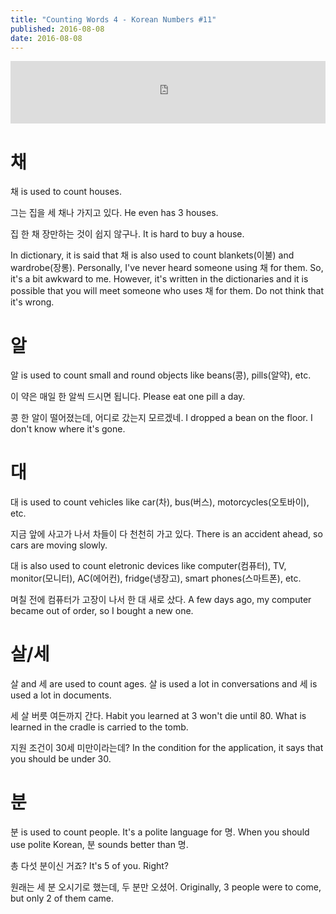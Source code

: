 ```yaml
---
title: "Counting Words 4 - Korean Numbers #11"
published: 2016-08-08
date: 2016-08-08
---
```

<iframe id="audio_iframe" src="https://www.podbean.com/media/player/whcxc-619c03?skin=12" width="100%" height="100" frameborder="0" scrolling="no"></iframe>

#  채

채 is used to count houses. 

그는 집을 세 채나 가지고 있다.
He even has 3 houses. 

집 한 채 장만하는 것이 쉽지 않구나. 
It is hard to buy a house. 

In dictionary, it is said that 채 is also used to count blankets(이불) and wardrobe(장롱). Personally, I've never heard someone using 채 for them. So, it's a bit awkward to me. However, it's written in the dictionaries and it is possible that you will meet someone who uses 채 for them. Do not think that it's wrong. 

#  알

알 is used to count small and round objects like beans(콩), pills(알약), etc. 

이 약은 매일 한 알씩 드시면 됩니다. 
Please eat one pill a day. 

콩 한 알이 떨어졌는데, 어디로 갔는지 모르겠네.
I dropped a bean on the floor. I don't know where it's gone. 

#  대

대 is used to count vehicles like car(차), bus(버스), motorcycles(오토바이), etc. 

지금 앞에 사고가 나서 차들이 다 천천히 가고 있다. 
There is an accident ahead, so cars are moving slowly. 

대 is also used to count eletronic devices like computer(컴퓨터), TV, monitor(모니터), AC(에어컨), fridge(냉장고), smart phones(스마트폰), etc. 

며칠 전에 컴퓨터가 고장이 나서 한 대 새로 샀다. 
A few days ago, my computer became out of order, so I bought a new one. 


#  살/세

살 and 세 are used to count ages. 살 is used a lot in conversations and 세 is used a lot in documents. 

세 살 버릇 여든까지 간다. 
Habit you learned at 3 won't die until 80. 
What is learned in the cradle is carried to the tomb. 

지원 조건이 30세 미만이라는데?
In the condition for the application, it says that you should be under 30.


#  분

분 is used to count people. It's a polite language for 명. When you should use polite Korean, 분 sounds better than 명. 

총 다섯 분이신 거죠?
It's 5 of you. Right?

원래는 세 분 오시기로 했는데, 두 분만 오셨어. 
Originally, 3 people were to come, but only 2 of them came. 
